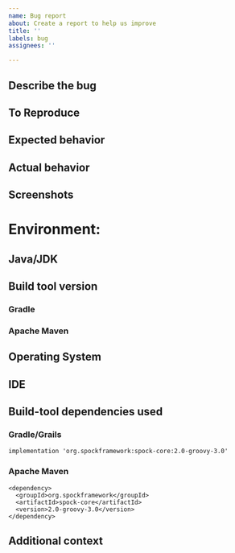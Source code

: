 ```yaml
---
name: Bug report
about: Create a report to help us improve
title: ''
labels: bug
assignees: ''

---
```


## Describe the bug
<!-- A clear and concise description of what the bug is. -->

## To Reproduce
<!--
Please provide a [minimal reproducible example](https://stackoverflow.com/help/minimal-reproducible-example).

>   …Minimal – Use as little code as possible that still produces the same problem
>   …Complete – Provide all parts someone else needs to reproduce your problem in the question itself
>   …Reproducible – Test the code you're about to provide to make sure it reproduces the problem
-->

## Expected behavior
<!-- A clear and concise description of what you expected to happen. -->

## Actual behavior
<!-- A clear and concise description of what happened instead. -->

## Screenshots
<!-- If applicable, add screenshots to help explain your problem. -->

# Environment:
<!-- (please complete the following information) -->

## Java/JDK
<!-- `java -version` -->

## Build tool version
<!-- Remove unused sections -->

### Gradle
<!-- `gradlew -version` -->

### Apache Maven
<!-- `mvn -version` -->

## Operating System
<!--  Linux, Windows, Mac etc. -->

## IDE
<!--  IntelliJ, Eclipse etc. -->

## Build-tool dependencies used

### Gradle/Grails
    implementation 'org.spockframework:spock-core:2.0-groovy-3.0'

### Apache Maven
    <dependency>
      <groupId>org.spockframework</groupId>
      <artifactId>spock-core</artifactId>
      <version>2.0-groovy-3.0</version>
    </dependency>


## Additional context
<!-- Add any other context about the problem here. -->

